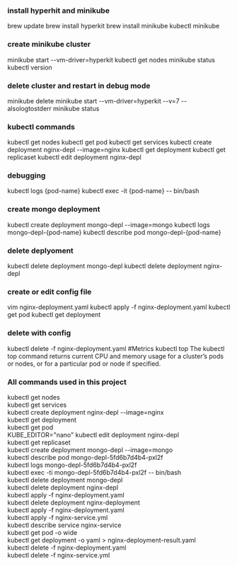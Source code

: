 ### install hyperhit and minikube
brew update
brew install hyperkit
brew install minikube
kubectl
minikube

### create minikube cluster
minikube start --vm-driver=hyperkit
kubectl get nodes
minikube status
kubectl version

### delete cluster and restart in debug mode
minikube delete
minikube start --vm-driver=hyperkit --v=7 --alsologtostderr
minikube status

### kubectl commands
kubectl get nodes
kubectl get pod
kubectl get services
kubectl create deployment nginx-depl --image=nginx
kubectl get deployment
kubectl get replicaset
kubectl edit deployment nginx-depl

### debugging
kubectl logs {pod-name}
kubectl exec -it {pod-name} -- bin/bash

### create mongo deployment
kubectl create deployment mongo-depl --image=mongo
kubectl logs mongo-depl-{pod-name}
kubectl describe pod mongo-depl-{pod-name}

### delete deplyoment
kubectl delete deployment mongo-depl
kubectl delete deployment nginx-depl

### create or edit config file
vim nginx-deployment.yaml
kubectl apply -f nginx-deployment.yaml
kubectl get pod
kubectl get deployment

### delete with config
kubectl delete -f nginx-deployment.yaml
#Metrics
kubectl top The kubectl top command returns current CPU and memory usage for a cluster’s pods or nodes, or for a particular pod or node if specified.

### All commands used in this project
kubectl get nodes  
kubectl get services  
kubectl create deployment nginx-depl --image=nginx  
kubectl get deployment  
kubectl get pod  
KUBE_EDITOR="nano" kubectl edit deployment nginx-depl  
kubectl get replicaset  
kubectl create deployment mongo-depl --image=mongo  
kubectl describe pod mongo-depl-5fd6b7d4b4-pxl2f  
kubectl logs mongo-depl-5fd6b7d4b4-pxl2f  
kubectl exec -ti mongo-depl-5fd6b7d4b4-pxl2f -- bin/bash  
kubectl delete deployment mongo-depl  
kubectl delete deployment nginx-depl  
kubectl apply -f nginx-deployment.yaml  
kubectl delete deployment nginx-deployment  
kubectl apply -f nginx-deployment.yaml  
kubectl apply -f nginx-service.yml  
kubectl describe service nginx-service  
kubectl get pod -o wide  
kubectl get deployment -o yaml > nginx-deployment-result.yaml  
kubectl delete -f nginx-deployment.yaml  
kubectl delete -f nginx-service.yml  
